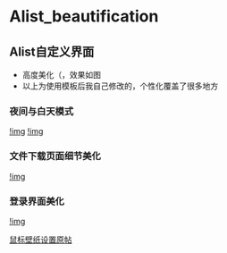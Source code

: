 # Alist_beautification
## Alist自定义界面

- 高度美化（，效果如图
- 以上为使用模板后我自己修改的，个性化覆盖了很多地方
### 夜间与白天模式
[!img](https://github.com/ycxom/Alist_beautification/blob/main/pic/2024-07-28_17%EF%BC%9A31_chrome_crA3y2A1dq.png)
[!img](https://github.com/ycxom/Alist_beautification/blob/main/pic/2024-07-28_17%EF%BC%9A32_chrome_WcMEDIy3Bm.jpg)


### 文件下载页面细节美化
[!img](https://github.com/ycxom/Alist_beautification/blob/main/pic/2024-07-28_17%EF%BC%9A38_chrome_kOzhVcCH44.jpg)

### 登录界面美化
[!img](https://github.com/ycxom/Alist_beautification/blob/main/pic/2024-07-28_17%EF%BC%9A41_chrome_py2FEFH44f.gif)


[鼠标壁纸设置原帖](https://anwen-anyi.github.io/index/05-head.html#%E8%87%AA%E8%A1%8C%E6%9B%BF%E6%8D%A2%E9%BC%A0%E6%A0%87%E6%A0%B7%E5%BC%8F%E8%AF%B4%E6%98%8E)


<!--复制转载的时，麻烦各位佬们能留下我的名字咯-->